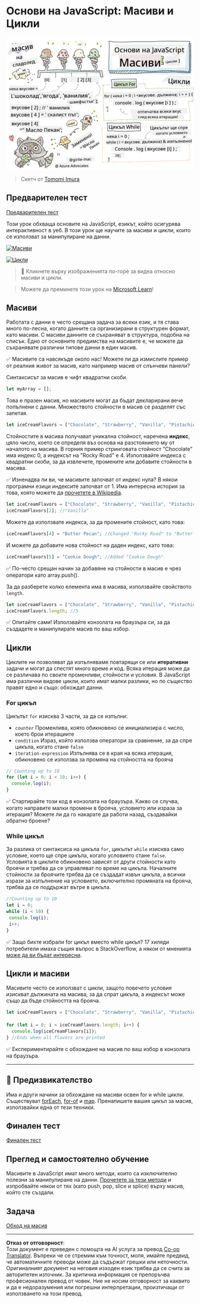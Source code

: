 <!--
CO_OP_TRANSLATOR_METADATA:
{
  "original_hash": "3f7f87871312cf6cc12662da7d973182",
  "translation_date": "2025-08-28T08:09:12+00:00",
  "source_file": "2-js-basics/4-arrays-loops/README.md",
  "language_code": "bg"
}
-->
# Основи на JavaScript: Масиви и Цикли

![Основи на JavaScript - Масиви](../../../../translated_images/webdev101-js-arrays.439d7528b8a294558d0e4302e448d193f8ad7495cc407539cc81f1afe904b470.bg.png)
> Скетч от [Tomomi Imura](https://twitter.com/girlie_mac)

## Предварителен тест
[Предварителен тест](https://ashy-river-0debb7803.1.azurestaticapps.net/quiz/13)

Този урок обхваща основите на JavaScript, езикът, който осигурява интерактивност в уеб. В този урок ще научите за масиви и цикли, които се използват за манипулиране на данни.

[![Масиви](https://img.youtube.com/vi/1U4qTyq02Xw/0.jpg)](https://youtube.com/watch?v=1U4qTyq02Xw "Масиви")

[![Цикли](https://img.youtube.com/vi/Eeh7pxtTZ3k/0.jpg)](https://www.youtube.com/watch?v=Eeh7pxtTZ3k "Цикли")

> 🎥 Кликнете върху изображенията по-горе за видеа относно масиви и цикли.

> Можете да преминете този урок на [Microsoft Learn](https://docs.microsoft.com/learn/modules/web-development-101-arrays/?WT.mc_id=academic-77807-sagibbon)!

## Масиви

Работата с данни е често срещана задача за всеки език, и тя става много по-лесна, когато данните са организирани в структурен формат, като масиви. С масиви данните се съхраняват в структура, подобна на списък. Едно от основните предимства на масивите е, че можете да съхранявате различни типове данни в един масив.

✅ Масивите са навсякъде около нас! Можете ли да измислите пример от реалния живот за масив, като например масив от слънчеви панели?

Синтаксисът за масив е чифт квадратни скоби.

```javascript
let myArray = [];
```

Това е празен масив, но масивите могат да бъдат декларирани вече попълнени с данни. Множеството стойности в масив се разделят със запетая.

```javascript
let iceCreamFlavors = ["Chocolate", "Strawberry", "Vanilla", "Pistachio", "Rocky Road"];
```

Стойностите в масива получават уникална стойност, наречена **индекс**, цяло число, което се определя въз основа на разстоянието му от началото на масива. В горния пример стринговата стойност "Chocolate" има индекс 0, а индексът на "Rocky Road" е 4. Използвайте индекса с квадратни скоби, за да извлечете, промените или добавите стойности в масива.

✅ Изненадва ли ви, че масивите започват от индекс нула? В някои програмни езици индексите започват от 1. Има интересна история за това, която можете да [прочетете в Wikipedia](https://en.wikipedia.org/wiki/Zero-based_numbering).

```javascript
let iceCreamFlavors = ["Chocolate", "Strawberry", "Vanilla", "Pistachio", "Rocky Road"];
iceCreamFlavors[2]; //"Vanilla"
```

Можете да използвате индекса, за да промените стойност, като това:

```javascript
iceCreamFlavors[4] = "Butter Pecan"; //Changed "Rocky Road" to "Butter Pecan"
```

И можете да добавите нова стойност на даден индекс, като това:

```javascript
iceCreamFlavors[5] = "Cookie Dough"; //Added "Cookie Dough"
```

✅ По-често срещан начин за добавяне на стойности в масив е чрез оператори като array.push().

За да разберете колко елемента има в масива, използвайте свойството `length`.

```javascript
let iceCreamFlavors = ["Chocolate", "Strawberry", "Vanilla", "Pistachio", "Rocky Road"];
iceCreamFlavors.length; //5
```

✅ Опитайте сами! Използвайте конзолата на браузъра си, за да създадете и манипулирате масив по ваш избор.

## Цикли

Циклите ни позволяват да изпълняваме повтарящи се или **итеративни** задачи и могат да спестят много време и код. Всяка итерация може да се различава по своите променливи, стойности и условия. В JavaScript има различни видове цикли, които имат малки разлики, но по същество правят едно и също: обхождат данни.

### For цикъл

Цикълът `for` изисква 3 части, за да се изпълни:
- `counter` Променлива, която обикновено се инициализира с число, което брои итерациите
- `condition` Израз, който използва оператори за сравнение, за да спре цикъла, когато стане `false`
- `iteration-expression` Изпълнява се в края на всяка итерация, обикновено се използва за промяна на стойността на брояча
  
```javascript
// Counting up to 10
for (let i = 0; i < 10; i++) {
  console.log(i);
}
```

✅ Стартирайте този код в конзолата на браузъра. Какво се случва, когато направите малки промени в брояча, условието или израза за итерация? Можете ли да го накарате да работи назад, създавайки обратно броене?

### While цикъл

За разлика от синтаксиса на цикъла `for`, цикълът `while` изисква само условие, което ще спре цикъла, когато условието стане `false`. Условията в циклите обикновено зависят от други стойности като броячи и трябва да се управляват по време на цикъла. Началните стойности за броячите трябва да се създадат извън цикъла, а всички изрази за изпълнение на условието, включително промяната на брояча, трябва да се поддържат вътре в цикъла.

```javascript
//Counting up to 10
let i = 0;
while (i < 10) {
 console.log(i);
 i++;
}
```

✅ Защо бихте избрали for цикъл вместо while цикъл? 17 хиляди потребители имаха същия въпрос в StackOverflow, а някои от мненията [може да ви бъдат интересни](https://stackoverflow.com/questions/39969145/while-loops-vs-for-loops-in-javascript).

## Цикли и масиви

Масивите често се използват с цикли, защото повечето условия изискват дължината на масива, за да спрат цикъла, а индексът може също да бъде стойността на брояча.

```javascript
let iceCreamFlavors = ["Chocolate", "Strawberry", "Vanilla", "Pistachio", "Rocky Road"];

for (let i = 0; i < iceCreamFlavors.length; i++) {
  console.log(iceCreamFlavors[i]);
} //Ends when all flavors are printed
```

✅ Експериментирайте с обхождане на масив по ваш избор в конзолата на браузъра.

---

## 🚀 Предизвикателство

Има и други начини за обхождане на масиви освен for и while цикли. Съществуват [forEach](https://developer.mozilla.org/docs/Web/JavaScript/Reference/Global_Objects/Array/forEach), [for-of](https://developer.mozilla.org/docs/Web/JavaScript/Reference/Statements/for...of) и [map](https://developer.mozilla.org/docs/Web/JavaScript/Reference/Global_Objects/Array/map). Пренапишете вашия цикъл за масив, използвайки една от тези техники.

## Финален тест
[Финален тест](https://ashy-river-0debb7803.1.azurestaticapps.net/quiz/14)

## Преглед и самостоятелно обучение

Масивите в JavaScript имат много методи, които са изключително полезни за манипулиране на данни. [Прочетете за тези методи](https://developer.mozilla.org/docs/Web/JavaScript/Reference/Global_Objects/Array) и изпробвайте някои от тях (като push, pop, slice и splice) върху масив, който сте създали.

## Задача

[Обход на масив](assignment.md)

---

**Отказ от отговорност**:  
Този документ е преведен с помощта на AI услуга за превод [Co-op Translator](https://github.com/Azure/co-op-translator). Въпреки че се стремим към точност, моля, имайте предвид, че автоматичните преводи може да съдържат грешки или неточности. Оригиналният документ на неговия изходен език трябва да се счита за авторитетен източник. За критична информация се препоръчва професионален превод от човек. Ние не носим отговорност за каквито и да е недоразумения или погрешни интерпретации, произтичащи от използването на този превод.